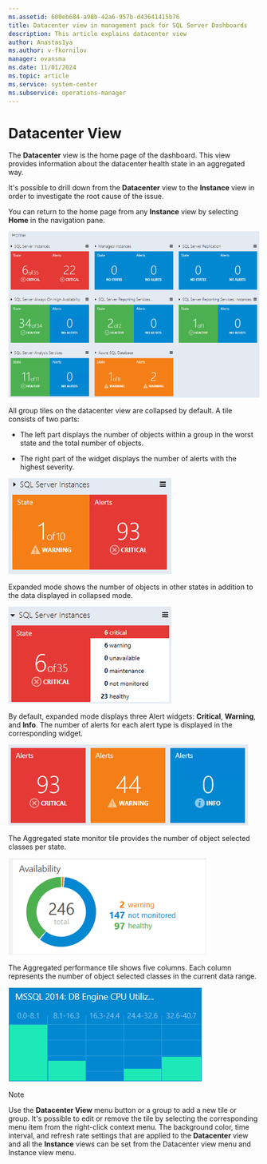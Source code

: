 ```yaml
---
ms.assetid: 600eb684-a98b-42a6-957b-d43641415b76
title: Datacenter view in management pack for SQL Server Dashboards
description: This article explains datacenter view
author: Anastas1ya
ms.author: v-fkornilov
manager: evansma
ms.date: 11/01/2024
ms.topic: article
ms.service: system-center
ms.subservice: operations-manager
---
```


# Datacenter View

The **Datacenter** view is the home page of the dashboard. This view provides information about the datacenter health state in an aggregated way.

It's possible to drill down from the **Datacenter** view to the **Instance** view in order to investigate the root cause of the issue.

You can return to the home page from any **Instance** view by selecting **Home** in the navigation pane.

![Screenshot showing the Datacenter view.](./media/sql-server-dashboards-management-pack/datacenter-view.png)

All group tiles on the datacenter view are collapsed by default. A tile consists of two parts:

- The left part displays the number of objects within a group in the worst state and the total number of objects.

- The right part of the widget displays the number of alerts with the highest severity.

![Screenshot showing Datacenter view tiles.](./media/sql-server-dashboards-management-pack/datacenter-view-tiles.png)

Expanded mode shows the number of objects in other states in addition to the data displayed in collapsed mode.

![Screenshot showing Datacenter view expanded tiles.](media/sql-server-dashboards-management-pack/datacenter-view-tiles-expanded.png)

By default, expanded mode displays three Alert widgets: **Critical**, **Warning**, and **Info**. The number of alerts for each alert type is displayed in the corresponding widget.

![Screenshot showing Datacenter view tile mode.](./media/sql-server-dashboards-management-pack/datacenter-view-tiles-expanded-alert-widgets.png)

The Aggregated state monitor tile provides the number of object selected classes per state.

![Screenshot showing Aggregated state monitor.](./media/sql-server-dashboards-management-pack/datacenter-view-tiles-agregated-state-monitor.png)

The Aggregated performance tile shows five columns. Each column represents the number of object selected classes in the current data range.

![Screenshot showing Aggregated performance tile.](./media/sql-server-dashboards-management-pack/datacenter-view-tiles-agregated-performance-tile.png)

>[!NOTE]
>Use the **Datacenter View** menu button or a group to add a new tile or group. It's possible to edit or remove the tile by selecting the corresponding menu item from the right-click context menu. The background color, time interval, and refresh rate settings that are applied to the **Datacenter** view and all the **Instance** views can be set from the Datacenter view menu and Instance view menu.
